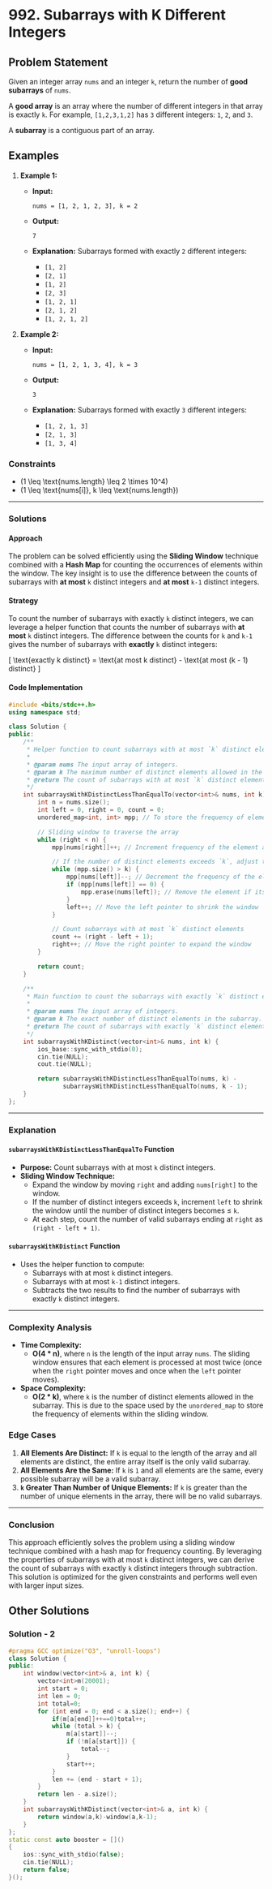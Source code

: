 # 992. Subarrays with K Different Integers

## Problem Statement

Given an integer array `nums` and an integer `k`, return the number of **good subarrays** of `nums`.

A **good array** is an array where the number of different integers in that array is exactly `k`. For example, `[1,2,3,1,2]` has `3` different integers: `1`, `2`, and `3`.

A **subarray** is a contiguous part of an array.

## Examples

1. **Example 1:**

   - **Input:**

     ```plaintext
     nums = [1, 2, 1, 2, 3], k = 2
     ```

   - **Output:**

     ```plaintext
     7
     ```

   - **Explanation:** Subarrays formed with exactly `2` different integers:
     - `[1, 2]`
     - `[2, 1]`
     - `[1, 2]`
     - `[2, 3]`
     - `[1, 2, 1]`
     - `[2, 1, 2]`
     - `[1, 2, 1, 2]`

2. **Example 2:**

   - **Input:**

     ```plaintext
     nums = [1, 2, 1, 3, 4], k = 3
     ```

   - **Output:**

     ```plaintext
     3
     ```

   - **Explanation:** Subarrays formed with exactly `3` different integers:
     - `[1, 2, 1, 3]`
     - `[2, 1, 3]`
     - `[1, 3, 4]`

### Constraints

- \(1 \leq \text{nums.length} \leq 2 \times 10^4\)
- \(1 \leq \text{nums[i]}, k \leq \text{nums.length}\)

---

### Solutions

#### Approach

The problem can be solved efficiently using the **Sliding Window** technique combined with a **Hash Map** for counting the occurrences of elements within the window. The key insight is to use the difference between the counts of subarrays with **at most** `k` distinct integers and **at most** `k-1` distinct integers.

#### Strategy

To count the number of subarrays with exactly `k` distinct integers, we can leverage a helper function that counts the number of subarrays with **at most** `k` distinct integers. The difference between the counts for `k` and `k-1` gives the number of subarrays with **exactly** `k` distinct integers:

\[ \text{exactly k distinct} = \text{at most k distinct} - \text{at most (k - 1) distinct} \]

#### Code Implementation

```cpp
#include <bits/stdc++.h>
using namespace std;

class Solution {
public:
    /**
     * Helper function to count subarrays with at most `k` distinct elements.
     *
     * @param nums The input array of integers.
     * @param k The maximum number of distinct elements allowed in the subarray.
     * @return The count of subarrays with at most `k` distinct elements.
     */
    int subarraysWithKDistinctLessThanEqualTo(vector<int>& nums, int k) {
        int n = nums.size();
        int left = 0, right = 0, count = 0;
        unordered_map<int, int> mpp; // To store the frequency of elements in the current window

        // Sliding window to traverse the array
        while (right < n) {
            mpp[nums[right]]++; // Increment frequency of the element at `right`

            // If the number of distinct elements exceeds `k`, adjust the window
            while (mpp.size() > k) {
                mpp[nums[left]]--; // Decrement the frequency of the element at `left`
                if (mpp[nums[left]] == 0) {
                    mpp.erase(nums[left]); // Remove the element if its frequency becomes 0
                }
                left++; // Move the left pointer to shrink the window
            }

            // Count subarrays with at most `k` distinct elements
            count += (right - left + 1);
            right++; // Move the right pointer to expand the window
        }

        return count;
    }

    /**
     * Main function to count the subarrays with exactly `k` distinct elements.
     *
     * @param nums The input array of integers.
     * @param k The exact number of distinct elements in the subarray.
     * @return The count of subarrays with exactly `k` distinct elements.
     */
    int subarraysWithKDistinct(vector<int>& nums, int k) {
        ios_base::sync_with_stdio(0);
        cin.tie(NULL);
        cout.tie(NULL);

        return subarraysWithKDistinctLessThanEqualTo(nums, k) -
               subarraysWithKDistinctLessThanEqualTo(nums, k - 1);
    }
};
```

---

### Explanation

#### `subarraysWithKDistinctLessThanEqualTo` Function

- **Purpose:** Count subarrays with at most `k` distinct integers.
- **Sliding Window Technique:**
  - Expand the window by moving `right` and adding `nums[right]` to the window.
  - If the number of distinct integers exceeds `k`, increment `left` to shrink the window until the number of distinct integers becomes ≤ `k`.
  - At each step, count the number of valid subarrays ending at `right` as `(right - left + 1)`.

#### `subarraysWithKDistinct` Function

- Uses the helper function to compute:
  - Subarrays with at most `k` distinct integers.
  - Subarrays with at most `k-1` distinct integers.
  - Subtracts the two results to find the number of subarrays with exactly `k` distinct integers.

---

### Complexity Analysis

- **Time Complexity:**
  - **O(4 \* n)**, where `n` is the length of the input array `nums`. The sliding window ensures that each element is processed at most twice (once when the `right` pointer moves and once when the `left` pointer moves).
- **Space Complexity:**
  - **O(2 \* k)**, where `k` is the number of distinct elements allowed in the subarray. This is due to the space used by the `unordered_map` to store the frequency of elements within the sliding window.

### Edge Cases

1. **All Elements Are Distinct:** If `k` is equal to the length of the array and all elements are distinct, the entire array itself is the only valid subarray.
2. **All Elements Are the Same:** If `k` is `1` and all elements are the same, every possible subarray will be a valid subarray.
3. **`k` Greater Than Number of Unique Elements:** If `k` is greater than the number of unique elements in the array, there will be no valid subarrays.

---

### Conclusion

This approach efficiently solves the problem using a sliding window technique combined with a hash map for frequency counting. By leveraging the properties of subarrays with at most `k` distinct integers, we can derive the count of subarrays with exactly `k` distinct integers through subtraction. This solution is optimized for the given constraints and performs well even with larger input sizes.

## Other Solutions

### Solution - 2

```cpp
#pragma GCC optimize("O3", "unroll-loops")
class Solution {
public:
    int window(vector<int>& a, int k) {
        vector<int>m(20001);
        int start = 0;
        int len = 0;
        int total=0;
        for (int end = 0; end < a.size(); end++) {
            if(m[a[end]]++==0)total++;
            while (total > k) {
                m[a[start]]--;
                if (!m[a[start]]) {
                    total--;
                }
                start++;
            }
            len += (end - start + 1);
        }
        return len - a.size();
    }
    int subarraysWithKDistinct(vector<int>& a, int k) {
        return window(a,k)-window(a,k-1);
    }
};
static const auto booster = []()
{
    ios::sync_with_stdio(false);
    cin.tie(NULL);
    return false;
}();
```
